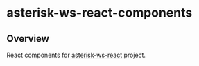 # asterisk-ws-react-components 
 
## Overview 
React components for [asterisk-ws-react](https://github.com/ars-anosov/asterisk-ws-react) project.